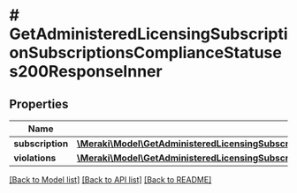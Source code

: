 # # GetAdministeredLicensingSubscriptionSubscriptionsComplianceStatuses200ResponseInner

## Properties

Name | Type | Description | Notes
------------ | ------------- | ------------- | -------------
**subscription** | [**\Meraki\Model\GetAdministeredLicensingSubscriptionSubscriptionsComplianceStatuses200ResponseInnerSubscription**](GetAdministeredLicensingSubscriptionSubscriptionsComplianceStatuses200ResponseInnerSubscription.md) |  | [optional]
**violations** | [**\Meraki\Model\GetAdministeredLicensingSubscriptionSubscriptionsComplianceStatuses200ResponseInnerViolations**](GetAdministeredLicensingSubscriptionSubscriptionsComplianceStatuses200ResponseInnerViolations.md) |  | [optional]

[[Back to Model list]](../../README.md#models) [[Back to API list]](../../README.md#endpoints) [[Back to README]](../../README.md)
